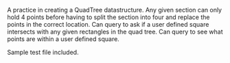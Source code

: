 A practice in creating a QuadTree datastructure.  Any given section can only hold 4 points before having to split the section into four and replace the points in the correct location.
Can query to ask if a user defined square intersects with any given rectangles in the quad tree.
Can query to see what points are within a user defined square.

Sample test file included.
